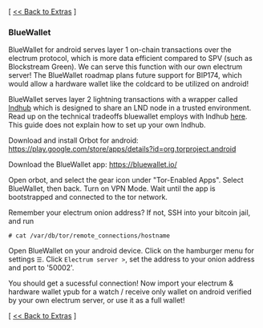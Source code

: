 [ [<< Back to Extras](https://github.com/seth586/guides/blob/master/FreeNAS/bitcoin/extras.md) ]

### BlueWallet

BlueWallet for android serves layer 1 on-chain transactions over the electrum protocol, which is more data efficient compared to SPV (such as Blockstream Green). We can serve this function with our own electrum server! The BlueWallet roadmap plans future support for BIP174, which would allow a hardware wallet like the coldcard to be utilized on android!

BlueWallet serves layer 2 lightning transactions with a wrapper called [lndhub](https://github.com/BlueWallet/LndHub) which is designed to share an LND node in a trusted environment. Read up on the technical tradeoffs bluewallet employs with lndhub [here](https://medium.com/bluewallet/bluewallet-brings-zero-configuration-lightning-payments-to-ios-and-android-30137a69f071). This guide does not explain how to set up your own lndhub.

Download and install Orbot for android: https://play.google.com/store/apps/details?id=org.torproject.android

Download the BlueWallet app: https://bluewallet.io/

Open orbot, and select the gear icon under "Tor-Enabled Apps". Select BlueWallet, then back. Turn on VPN Mode. Wait until the app is bootstrapped and connected to the tor network.

Remember your electrum onion address? If not, SSH into your bitcoin jail, and run 
```
# cat /var/db/tor/remote_connections/hostname
```

Open BlueWallet on your android device. Click on the hamburger menu for settings `☰`. Click `Electrum server >`, set the address to your onion address and port to '50002'. 

You should get a sucessful connection! Now import your electrum & hardware wallet ypub for a watch / receive only wallet on android verified by your own electrum server, or use it as a full wallet!





[ [<< Back to Extras](https://github.com/seth586/guides/blob/master/FreeNAS/bitcoin/extras.md) ]
